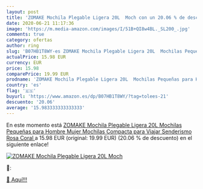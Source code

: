 ```yaml
---
layout: post
title: 'ZOMAKE Mochila Plegable Ligera 20L  Moch con un 20.06 % de descuento'
date: 2020-06-21 11:17:36
image: 'https://m.media-amazon.com/images/I/51B+QI8w4BL._SL200_.jpg'
comments: true
category: ofertas
author: ring
slug: 'B07HB1T8WY-es ZOMAKE Mochila Plegable Ligera 20L  Mochilas Pequeñas para Hombre Mujer  Mochilas Compacta para Viajar Senderismo Rosa Coral '
actualPrice: 15.98 EUR
currency: EUR
price: 15.98
comparePrice: 19.99 EUR
prodname: 'ZOMAKE Mochila Plegable Ligera 20L  Mochilas Pequeñas para Hombre Mujer  Mochilas Compacta para Viajar Senderismo Rosa Coral '
country: 'es'
flag: '🇪🇸'
buyurl: 'https://www.amazon.es/dp/B07HB1T8WY/?tag=tolees-21'
descuento: '20.06'
average: '15.983333333333333'
---
```


En este momento está [ZOMAKE Mochila Plegable Ligera 20L  Mochilas Pequeñas para Hombre Mujer  Mochilas Compacta para Viajar Senderismo Rosa Coral ](https://www.amazon.es/dp/B07HB1T8WY/?tag=tolees-21) a 15.98 EUR (original: 19.99 EUR) (20.06 %  de descuento) en el siguiente enlace!

[![ZOMAKE Mochila Plegable Ligera 20L  Moch](https://m.media-amazon.com/images/I/51B+QI8w4BL._SL200_.jpg)](https://www.amazon.es/dp/B07HB1T8WY/?tag=tolees-21)

🔎:


[🛒 Aquí!!!](https://www.amazon.es/dp/B07HB1T8WY/?tag=tolees-21)
